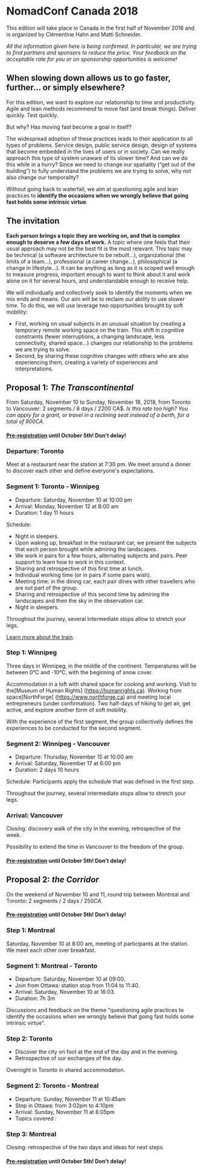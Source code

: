 # NomadConf Canada 2018

This edition will take place in Canada in the first half of November 2018 and is organized by Clémentine Hahn and Matti Schneider.

_All the information given here is being confirmed. In particular, we are trying to find partners and sponsors to reduce the price. Your feedback on the acceptable rate for you or on sponsorship opportunities is welcome!_


## When slowing down allows us to go faster, further… or simply elsewhere?

For this edition, we want to explore our relationship to time and productivity. Agile and lean methods recommend to move fast (and break things). Deliver quickly. Test quickly.

But why? Has moving fast become a goal in itself?

The widespread adoption of these practices leads to their application to all types of problems. Service design, public service design, design of systems that become embedded in the lives of users or in society. Can we really approach this type of system unaware of its slower time? And can we do this while in a hurry? Since we need to change our spatiality (“get out of the building”) to fully understand the problems we are trying to solve, why not also change our temporality?

Without going back to waterfall, we aim at questioning agile and lean practices to **identify the occasions when we wrongly believe that going fast holds some intrinsic virtue**.

## The invitation

**Each person brings a topic they are working on, and that is complex enough to deserve a few days of work.** A topic where one feels that their usual approach may not be the best fit is the most relevant. This topic may be technical (a software architecture to be rebuilt…), organizational (the limits of a team…), professional (a career change…), philosophical (a change in lifestyle…). It can be anything as long as it is scoped well enough to measure progress, important enough to want to think about it and work alone on it for several hours, and understandable enough to receive help.

We will individually and collectively seek to identify the moments when we mix ends and means. Our aim will be to reclaim our ability to use slower time. To do this, we will use leverage two opportunities brought by soft mobility:

- First, working on usual subjects in an unusual situation by creating a temporary remote working space on the train. This shift in cognitive constraints (fewer interruptions, a changing landscape, less connectivity, shared space…) changes our relationship to the problems we are trying to solve.
- Second, by sharing these cognitive changes with others who are also experiencing them, creating a variety of experiences and interpretations.


## Proposal 1: _The Transcontinental_

From Saturday, November 10 to Sunday, November 18, 2018, from Toronto to Vancouver: 2 segments / 8 days / 2200 CA$.
_Is this rate too high? You can apply for a grant, or travel in a reclining seat instead of a berth, for a total of $900 CA$._

#### [Pre-registration](https://nomadconf.slack.com/messages/CCQDYNBDZ/) until October 5th! Don't delay!

### Departure: Toronto

Meet at a restaurant near the station at 7:30 pm. We meet around a dinner to discover each other and define everyone's expectations.

### Segment 1: Toronto - Winnipeg

- Departure: Saturday, November 10 at 10:00 pm
- Arrival: Monday, November 12 at 8:00 am
- Duration: 1 day 11 hours

Schedule:

- Night in sleepers.
- Upon waking up, breakfast in the restaurant car, we present the subjects that each person brought while admiring the landscapes.
- We work in pairs for a few hours, alternating subjects and pairs. Peer support to learn how to work in this context.
- Sharing and retrospective of this first time at lunch.
- Individual working time (or in pairs if some pairs wish).
- Meeting time: in the dining car, each pair dines with other travellers who are not part of the group.
- Sharing and retrospective of this second time by admiring the landscapes and then the sky in the observation car.
- Night in sleepers.

Throughout the journey, several intermediate stops allow to stretch your legs.

[Learn more about the train](https://www.seat61.com/Canada.htm#What_is_the_train_like).

### Step 1: Winnipeg

Three days in Winnipeg, in the middle of the continent. Temperatures will be between 0°C and -10°C, with the beginning of snow cover.

Accommodation in a loft with shared space for cooking and working. Visit to the[Museum of Human Rights] (https://humanrights.ca). Working from space[NorthForge] (https://www.northforge.ca) and meeting local entrepreneurs (under confirmation). Two half-days of hiking to get air, get active, and explore another form of soft mobility.

With the experience of the first segment, the group collectively defines the experiences to be conducted for the second segment.


### Segment 2: Winnipeg - Vancouver

- Departure: Thursday, November 15 at 10:00 am
- Arrival: Saturday, November 17 at 6:00 pm
- Duration: 2 days 10 hours

Schedule: Participants apply the schedule that was defined in the first step.

Throughout the journey, several intermediate stops allow to stretch your legs.

### Arrival: Vancouver

Closing: discovery walk of the city in the evening, retrospective of the week.

Possibility to extend the time in Vancouver to the freedom of the group.

#### [Pre-registration](https://nomadconf.slack.com/messages/CCQDYNBDZ/) until October 5th! Don't delay!


## Proposal 2: _the Corridor_

On the weekend of November 10 and 11, round trip between Montreal and Toronto: 2 segments / 2 days / $250 CA$.

#### [Pre-registration](https://nomadconf.slack.com/messages/CCQDYNBDZ/) until October 5th! Don't delay!

### Step 1: Montreal

Saturday, November 10 at 8:00 am, meeting of participants at the station. We meet each other over breakfast.

### Segment 1: Montreal - Toronto

- Departure: Saturday, November 10 at 09:00.
- Join from Ottawa: station stop from 11:04 to 11:40.
- Arrival: Saturday, November 10 at 16:03.
- Duration: 7h 3m

Discussions and feedback on the theme "questioning agile practices to identify the occasions when we wrongly believe that going fast holds some intrinsic virtue".

### Step 2: Toronto

- Discover the city on foot at the end of the day and in the evening.
- Retrospective of our exchanges of the day.

Overnight in Toronto in shared accommodation.

### Segment 2: Toronto - Montreal

- Departure: Sunday, November 11 at 10:45am
- Stop in Ottawa: from 3:02pm to 4:10pm
- Arrival: Sunday, November 11 at 6:05pm
- Topics covered :

### Step 3: Montreal

Closing: retrospective of the two days and ideas for next steps.

#### [Pre-registration](https://nomadconf.slack.com/messages/CCQDYNBDZ/) until October 5th! Don't delay!
